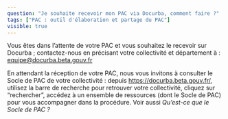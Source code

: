 ```yaml
---
question: "Je souhaite recevoir mon PAC via Docurba, comment faire ?"
tags: ["PAC : outil d'élaboration et partage du PAC"]
visible: true
---
```

Vous êtes dans l’attente de votre PAC et vous souhaitez le recevoir sur Docurba ; contactez-nous en précisant votre collectivité et département à : equipe@docurba.beta.gouv.fr 

En attendant la réception de votre PAC, nous vous invitons à consulter le Socle de PAC de votre collectivité : depuis https://docurba.beta.gouv.fr/, utilisez la barre de recherche pour retrouver votre collectivité, cliquez sur “rechercher”, accédez à un ensemble de ressources (dont le Socle de PAC) pour vous accompagner dans la procédure. 
Voir aussi _Qu’est-ce que le Socle de PAC ?_ 
